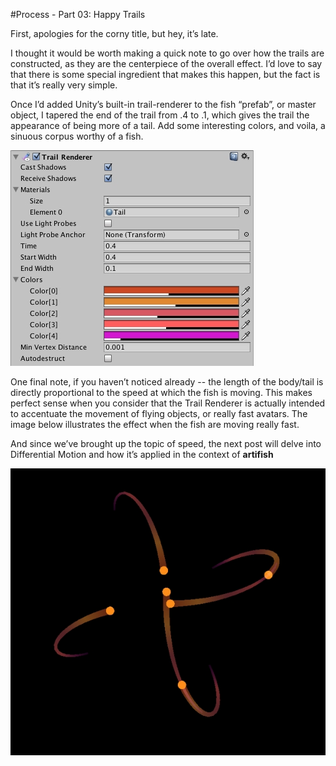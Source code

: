 #Process - Part 03: Happy Trails

First, apologies for the corny title, but hey, it’s late.

I thought it would be worth making a quick note to go over how the trails are constructed, as they are the centerpiece of the overall effect.  I’d love to say that there is some special ingredient that makes this happen, but the fact is that it’s really very simple.

Once I’d added Unity’s built-in trail-renderer to the fish “prefab”, or master object, I tapered the end of the trail from .4 to .1, which gives the trail the appearance of being more of a tail. Add some interesting colors, and voila, a sinuous corpus worthy of a fish.

![](../project_images/part03-screenshot-01.jpg?raw=true) 

One final note, if you haven’t noticed already -- the length of the body/tail is directly proportional to the speed at which the fish is moving.  This makes perfect sense when you consider that the Trail Renderer is actually intended to accentuate the movement of flying objects, or really fast avatars.  The image below illustrates the effect when the fish are moving really fast.

And since we’ve brought up the topic of speed, the next post will delve into Differential Motion and how it’s applied in the context of **artifish**

![](../project_images/part03-trails-01.jpg?raw=true)
